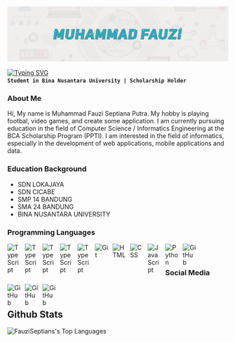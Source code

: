 <img src="/banner.jfif"></img>

<a href="https://git.io/typing-svg"><img src="https://readme-typing-svg.demolab.com?font=poppins&size=26&pause=1000&color=F7F7F7&vCenter=true&width=435&height=30&lines=Muhammad+Fauzi+Septiana+Putra" alt="Typing SVG" /></a>
<br>
**`Student in Bina Nusantara University | Scholarship Holder`**


### About Me
Hi, My name is Muhammad Fauzi Septiana Putra. My hobby is playing footbal, video games, and create some application. I am currently pursuing education in the field of Computer Science / Informatics Engineering at the BCA Scholarship Program (PPTI). I am interested in the field of informatics, especially in the development of web applications, mobile applications and data.

### Education Background
<ul>
	<li>SDN LOKAJAYA</li>
	<li>SDN CICABE</li>
	<li>SMP 14 BANDUNG</li>
	<li>SMA 24 BANDUNG</li>
	<li>BINA NUSANTARA UNIVERSITY</li>
</ul>

   
### Programming Languages

<img align="left" alt="TypeScript" width="30px" style="padding-right:10px;" src="https://cdn.jsdelivr.net/gh/devicons/devicon/icons/flutter/flutter-original.svg" />             
<img align="left" alt="TypeScript" width="30px" style="padding-right:10px;" src="https://cdn.jsdelivr.net/gh/devicons/devicon/icons/dart/dart-original.svg" />          
<img align="left" alt="TypeScript" width="30px" style="padding-right:10px;" src="https://cdn.jsdelivr.net/gh/devicons/devicon/icons/r/r-original.svg" />          
<img align="left" alt="TypeScript" width="30px" style="padding-right:10px;" src="https://cdn.jsdelivr.net/gh/devicons/devicon/icons/mysql/mysql-original.svg" />  
<img align="left" alt="TypeScript" width="30px" style="padding-right:10px;" src="https://cdn.jsdelivr.net/gh/devicons/devicon/icons/bootstrap/bootstrap-original.svg" />          
<img align="left" alt="Git" width="30px" style="padding-right:10px;" src="https://cdn.jsdelivr.net/gh/devicons/devicon/icons/git/git-original.svg" />
<img align="left" alt="HTML" width="30px" style="padding-right:10px;" src="https://cdn.jsdelivr.net/gh/devicons/devicon/icons/html5/html5-plain.svg" />
<img align="left" alt="CSS" width="30px" style="padding-right:10px;" src="https://cdn.jsdelivr.net/gh/devicons/devicon/icons/css3/css3-plain.svg" />
<img align="left" alt="JavaScript" width="30px" style="padding-right:10px;" src="https://cdn.jsdelivr.net/gh/devicons/devicon/icons/javascript/javascript-plain.svg" />
<img align="left" alt="Python" width="30px" style="padding-right:10px;" src="https://cdn.jsdelivr.net/gh/devicons/devicon/icons/python/python-plain.svg" />
<img align="left" alt="GitHub" width="30px" style="padding-right:10px;" src="https://cdn.jsdelivr.net/gh/devicons/devicon/icons/github/github-original.svg" />
<br />

#

### Social Media
[<img align="left" alt="GitHub" width="30px" style="padding-right:10px;" src="https://www.freepnglogos.com/uploads/logo-ig-png/logo-ig-stunning-instagram-logo-vector-download-for-new-7.png"/>](https://instagram.com/fauziseptians?igshid=MzNlNGNkZWQ4Mg==)
[<img align="left" alt="GitHub" width="30px" style="padding-right:10px;" src="https://cdn-icons-png.flaticon.com/512/174/174857.png"/>](https://www.linkedin.com/in/muhammadfauzi14/)
[<img align="left" alt="GitHub" width="30px" style="padding-right:10px;" src="https://cdn-icons-png.flaticon.com/512/25/25231.png"/>](https://github.com/FauziSeptians)
</br>
#


## Github Stats
![FauziSeptians's Top Languages](https://github-readme-stats.vercel.app/api/top-langs/?username=FauziSeptians&theme=radical&show_icons=true&hide_border=false&layout=compact)


<!--
**FauziSeptians/FauziSeptians** is a ✨ _special_ ✨ repository because its `README.md` (this file) appears on your GitHub profile.

Here are some ideas to get you started:

- 🔭 I’m currently working on ...
- 🌱 I’m currently learning ...
- 👯 I’m looking to collaborate on ...
- 🤔 I’m looking for help with ...
- 💬 Ask me about ...
- 📫 How to reach me: ...
- 😄 Pronouns: ...
- ⚡ Fun fact: ...
-->

